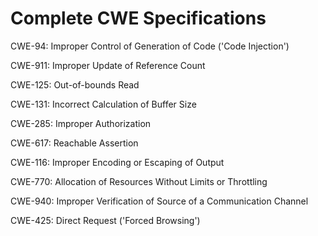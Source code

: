 

# Complete CWE Specifications

CWE-94: Improper Control of Generation of Code ('Code Injection')

CWE-911: Improper Update of Reference Count

CWE-125: Out-of-bounds Read

CWE-131: Incorrect Calculation of Buffer Size

CWE-285: Improper Authorization

CWE-617: Reachable Assertion

CWE-116: Improper Encoding or Escaping of Output

CWE-770: Allocation of Resources Without Limits or Throttling

CWE-940: Improper Verification of Source of a Communication Channel

CWE-425: Direct Request ('Forced Browsing')
